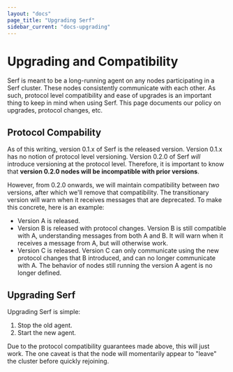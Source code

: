 ```yaml
---
layout: "docs"
page_title: "Upgrading Serf"
sidebar_current: "docs-upgrading"
---
```


# Upgrading and Compatibility

Serf is meant to be a long-running agent on any nodes participating in a
Serf cluster. These nodes consistently communicate with each other. As such,
protocol level compatibility and ease of upgrades is an important thing to
keep in mind when using Serf. This page documents our policy on upgrades,
protocol changes, etc.

## Protocol Compability

As of this writing, version 0.1.x of Serf is the released version. Version
0.1.x has no notion of protocol level versioning. Version 0.2.0 of Serf
_will_ introduce versioning at the protocol level. Therefore, it is
important to know that **version 0.2.0 nodes will be incompatible with
prior versions**.

However, from 0.2.0 onwards, we will maintain compatibility between
_two_ versions, after which we'll remove that compatibility. The transitionary
version will warn when it receives messages that are deprecated. To make this
concrete, here is an example:

* Version A is released.
* Version B is released with protocol changes.
  Version B is still compatible with A, understanding messages from both
  A and B. It will warn when it receives a message from A, but will otherwise
  work.
* Version C is released. Version C can only communicate using the new
  protocol changes that B introduced, and can no longer communicate with A.
  The behavior of nodes still running the version A agent is no longer defined.

## Upgrading Serf

Upgrading Serf is simple:

1. Stop the old agent.
2. Start the new agent.

Due to the protocol compatibility guarantees made above, this will just work.
The one caveat is that the node will momentarily appear to "leave" the cluster
before quickly rejoining.
